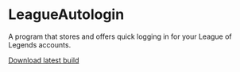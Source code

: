 # LeagueAutologin
A program that stores and offers quick logging in for your League of Legends accounts.

<a href="https://www.mediafire.com/file/uz05hbwbif9lmsj/LeagueAutologin.zip/file">Download latest build</a>
